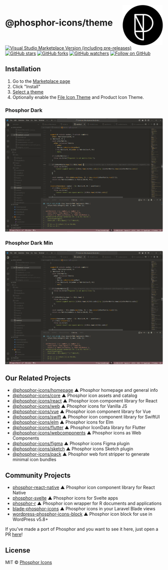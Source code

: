 <img src="https://github.com/phosphor-icons/theme/raw/HEAD/meta/phosphor-mark-tight-black.png" width="128" align="right" />

# @phosphor-icons/theme

[![Visual Studio Marketplace Version (including pre-releases)](https://img.shields.io/visual-studio-marketplace/v/phosphor-icons.phosphor-theme?style=flat-square)](https://marketplace.visualstudio.com/items?itemName=phosphor-icons.phosphor-theme)
[![GitHub stars](https://img.shields.io/github/stars/phosphor-icons/theme?style=flat-square&label=Star)](https://github.com/phosphor-icons/theme)
[![GitHub forks](https://img.shields.io/github/forks/phosphor-icons/theme?style=flat-square&label=Fork)](https://github.com/phosphor-icons/theme/fork)
[![GitHub watchers](https://img.shields.io/github/watchers/phosphor-icons/theme?style=flat-square&label=Watch)](https://github.com/phosphor-icons/theme)
[![Follow on GitHub](https://img.shields.io/github/followers/rektdeckard?style=flat-square&label=Follow)](https://github.com/rektdeckard)

## Installation

1. Go to the [Marketplace page](https://marketplace.visualstudio.com/items?itemName=phosphor-icons.phosphor-theme)
2. Click "Install"
3. [Select a theme](https://code.visualstudio.com/docs/getstarted/themes#_selecting-the-color-theme)
4. Optionally enable the [File Icon Theme](https://code.visualstudio.com/docs/getstarted/themes#_selecting-the-file-icon-theme) and Product Icon Theme.

### Phosphor Dark

<img src="https://github.com/phosphor-icons/theme/raw/HEAD/meta/theme-dark.png" />

### Phosphor Dark Min

<img src="https://github.com/phosphor-icons/theme/raw/HEAD/meta/theme-min.png" />

## Our Related Projects

- [@phosphor-icons/homepage](https://github.com/phosphor-icons/homepage) ▲ Phosphor homepage and general info
- [@phosphor-icons/core](https://github.com/phosphor-icons/core) ▲ Phosphor icon assets and catalog
- [@phosphor-icons/react](https://github.com/phosphor-icons/react) ▲ Phosphor icon component library for React
- [@phosphor-icons/web](https://github.com/phosphor-icons/web) ▲ Phosphor icons for Vanilla JS
- [@phosphor-icons/vue](https://github.com/phosphor-icons/vue) ▲ Phosphor icon component library for Vue
- [@phosphor-icons/swift](https://github.com/phosphor-icons/swift) ▲ Phosphor icon component library for SwiftUI
- [@phosphor-icons/elm](https://github.com/phosphor-icons/phosphor-elm) ▲ Phosphor icons for Elm
- [@phosphor-icons/flutter](https://github.com/phosphor-icons/flutter) ▲ Phosphor IconData library for Flutter
- [@phosphor-icons/webcomponents](https://github.com/phosphor-icons/webcomponents) ▲ Phosphor icons as Web Components
- [@phosphor-icons/figma](https://github.com/phosphor-icons/figma) ▲ Phosphor icons Figma plugin
- [@phosphor-icons/sketch](https://github.com/phosphor-icons/sketch) ▲ Phosphor icons Sketch plugin
- [@phosphor-icons/pack](https://github.com/phosphor-icons/pack) ▲ Phosphor web font stripper to generate minimal icon bundles

## Community Projects

- [phosphor-react-native](https://github.com/duongdev/phosphor-react-native) ▲ Phosphor icon component library for React Native
- [phosphor-svelte](https://github.com/haruaki07/phosphor-svelte) ▲ Phosphor icons for Svelte apps
- [phosphor-r](https://github.com/dreamRs/phosphoricons) ▲ Phosphor icon wrapper for R documents and applications
- [blade-phosphor-icons](https://github.com/codeat3/blade-phosphor-icons) ▲ Phosphor icons in your Laravel Blade views
- [wordpress-phosphor-icons-block](https://github.com/robruiz/phosphor-icons-block) ▲ Phosphor icon block for use in WordPress v5.8+

If you've made a port of Phosphor and you want to see it here, just open a PR [here](https://github.com/phosphor-icons/phosphor-home)!

## License

MIT © [Phosphor Icons](https://github.com/phosphor-icons)
